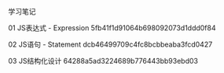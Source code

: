 学习笔记

01 JS表达式 - Expression 5fb41f1d91064b698092073d1ddd0f84

02 JS语句 - Statement dcb46499709c4fc8bcbbeaba3fcd0427

03 JS结构化设计 64288a5ad3224689b776443bb93ebd03

